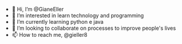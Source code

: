 - 👋 Hi, I’m @GianeEller
- 👀 I’m interested in  learn technology and programming
- 🌱 I’m currently learning python e java
- 💞️ I’m looking to collaborate on processes to improve people's lives
- 📫 How to reach me, @gieller8
<!---
GianeEller/GianeEller is a ✨ special ✨ repository because its `README.md` (this file) appears on your GitHub profile.
You can click the Preview link to take a look at your changes.
--->
